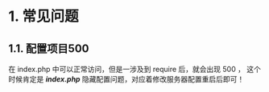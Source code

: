 # 1. 常见问题
## 1.1. 配置项目500
在 index.php 中可以正常访问，但是一涉及到 require 后，就会出现 500 ， 这个时候肯定是
***index.php*** 隐藏配置问题，对应着修改服务器配置重启后即可！